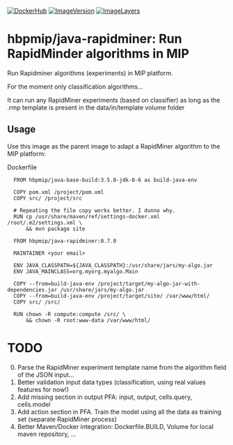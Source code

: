 [![DockerHub](https://img.shields.io/badge/docker-hbpmip%2Fjava--rapidminer-008bb8.svg)](https://hub.docker.com/r/hbpmip/java-rapidminer/) [![ImageVersion](https://images.microbadger.com/badges/version/hbpmip/java-rapidminer.svg)](https://hub.docker.com/r/hbpmip/java-rapidminer/tags "hbpmip/java-rapidminer image tags") [![ImageLayers](https://images.microbadger.com/badges/image/hbpmip/java-rapidminer.svg)](https://microbadger.com/#/images/hbpmip/java-rapidminer "hbpmip/java-rapidminer on microbadger")

# hbpmip/java-rapidminer: Run RapidMinder algorithms in MIP

Run Rapidminer algorithms (experiments) in MIP platform.

For the moment only classification algorithms...

It can run any RapidMiner experiments (based on classifier) as long as the .rmp template is present
in the data/in/template volume folder

## Usage

Use this image as the parent image to adapt a RapidMiner algorithm to the MIP platform:

Dockerfile
```
  FROM hbpmip/java-base-build:3.5.0-jdk-8-6 as build-java-env

  COPY pom.xml /project/pom.xml
  COPY src/ /project/src

  # Repeating the file copy works better. I dunno why.
  RUN cp /usr/share/maven/ref/settings-docker.xml /root/.m2/settings.xml \
      && mvn package site

  FROM hbpmip/java-rapidminer:0.7.0

  MAINTAINER <your email>

  ENV JAVA_CLASSPATH=${JAVA_CLASSPATH}:/usr/share/jars/my-algo.jar
  ENV JAVA_MAINCLASS=org.myorg.myalgo.Main

  COPY --from=build-java-env /project/target/my-algo-jar-with-dependencies.jar /usr/share/jars/my-algo.jar
  COPY --from=build-java-env /project/target/site/ /var/www/html/
  COPY src/ /src/

  RUN chown -R compute:compute /src/ \
      && chown -R root:www-data /var/www/html/
```

# TODO
0) Parse the RapidMiner experiment template name from the algorithm field of the JSON input...
1) Better validation input data types (classification, using real values features for now!)
2) Add missing section in output PFA: input, output, cells.query, cells.model
3) Add action section in PFA. Train the model using all the data as training set (separate RapidMiner process)
4) Better Maven/Docker integration: Dockerfile.BUILD, Volume for local maven repository, ...

